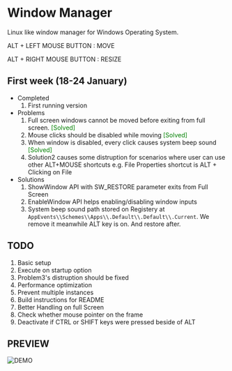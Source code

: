 # Window Manager

Linux like window manager for Windows Operating System. 

ALT + LEFT MOUSE BUTTON : MOVE

ALT + RIGHT MOUSE BUTTON : RESIZE

## First week (18-24 January)
- Completed 
    1. First running version
- Problems
    1. Full screen windows cannot be moved before exiting from full screen.  <span style="color:green"> [Solved]</span>
    2. Mouse clicks should be disabled while moving <span style="color:green"> [Solved]</span>
    3. When window is disabled, every click causes system beep sound <span style="color:green"> [Solved]</span>
    4. Solution2 causes some distruption for scenarios where user can use other ALT+MOUSE shortcuts e.g. File Properties shortcut is ALT + Clicking on File
- Solutions
    1. ShowWindow API with SW_RESTORE parameter exits from Full Screen
    2. EnableWindow API helps enabling/disabling window inputs
    3. System beep sound path stored on Registery at `AppEvents\\Schemes\\Apps\\.Default\\.Default\\.Current`. We remove it meanwhile ALT key is on. And restore after.

## TODO
1. Basic setup
2. Execute on startup option
3. Problem3's distruption should be fixed
4. Performance optimization
5. Prevent multiple instances
6. Build instructions for README
7. Better Handling on full Screen
8. Check whether mouse pointer on the frame
9. Deactivate if CTRL or SHIFT keys were pressed beside of ALT

## PREVIEW
![DEMO](a.gif)